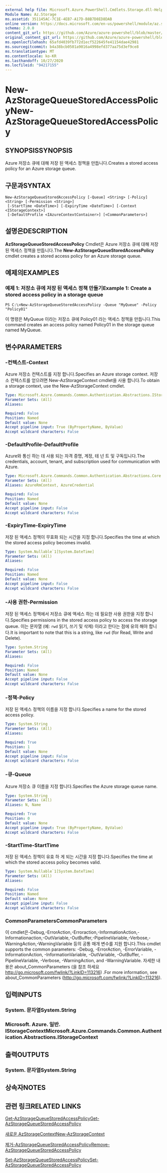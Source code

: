 ```yaml
---
external help file: Microsoft.Azure.PowerShell.Cmdlets.Storage.dll-Help.xml
Module Name: Az.Storage
ms.assetid: 351145AC-7C1E-4EB7-A17D-B8B7D8ED8DAB
online version: https://docs.microsoft.com/en-us/powershell/module/az.storage/new-azstoragequeuestoredaccesspolicy
schema: 2.0.0
content_git_url: https://github.com/Azure/azure-powershell/blob/master/src/Storage/Storage.Management/help/New-AzStorageQueueStoredAccessPolicy.md
original_content_git_url: https://github.com/Azure/azure-powershell/blob/master/src/Storage/Storage.Management/help/New-AzStorageQueueStoredAccessPolicy.md
ms.openlocfilehash: 65afd4039fb772d1ecf522645fe41154dae42981
ms.sourcegitcommit: b4a38bcb0501a9016a4998efd377aa75d3ef9ce8
ms.translationtype: MT
ms.contentlocale: ko-KR
ms.lasthandoff: 10/27/2020
ms.locfileid: "94217155"
---
```

# <span data-ttu-id="6483a-101">New-AzStorageQueueStoredAccessPolicy</span><span class="sxs-lookup"><span data-stu-id="6483a-101">New-AzStorageQueueStoredAccessPolicy</span></span>

## <span data-ttu-id="6483a-102">SYNOPSIS</span><span class="sxs-lookup"><span data-stu-id="6483a-102">SYNOPSIS</span></span>
<span data-ttu-id="6483a-103">Azure 저장소 큐에 대해 저장 된 액세스 정책을 만듭니다.</span><span class="sxs-lookup"><span data-stu-id="6483a-103">Creates a stored access policy for an Azure storage queue.</span></span>

## <span data-ttu-id="6483a-104">구문과</span><span class="sxs-lookup"><span data-stu-id="6483a-104">SYNTAX</span></span>

```
New-AzStorageQueueStoredAccessPolicy [-Queue] <String> [-Policy] <String> [-Permission <String>]
 [-StartTime <DateTime>] [-ExpiryTime <DateTime>] [-Context <IStorageContext>]
 [-DefaultProfile <IAzureContextContainer>] [<CommonParameters>]
```

## <span data-ttu-id="6483a-105">설명은</span><span class="sxs-lookup"><span data-stu-id="6483a-105">DESCRIPTION</span></span>
<span data-ttu-id="6483a-106">**AzStorageQueueStoredAccessPolicy** Cmdlet은 Azure 저장소 큐에 대해 저장 된 액세스 정책을 만듭니다.</span><span class="sxs-lookup"><span data-stu-id="6483a-106">The **New-AzStorageQueueStoredAccessPolicy** cmdlet creates a stored access policy for an Azure storage queue.</span></span>

## <span data-ttu-id="6483a-107">예제의</span><span class="sxs-lookup"><span data-stu-id="6483a-107">EXAMPLES</span></span>

### <span data-ttu-id="6483a-108">예제 1: 저장소 큐에 저장 된 액세스 정책 만들기</span><span class="sxs-lookup"><span data-stu-id="6483a-108">Example 1: Create a stored access policy in a storage queue</span></span>
```
PS C:\>New-AzStorageQueueStoredAccessPolicy -Queue "MyQueue" -Policy "Policy01"
```

<span data-ttu-id="6483a-109">이 명령은 MyQueue 이라는 저장소 큐에 Policy01 라는 액세스 정책을 만듭니다.</span><span class="sxs-lookup"><span data-stu-id="6483a-109">This command creates an access policy named Policy01 in the storage queue named MyQueue.</span></span>

## <span data-ttu-id="6483a-110">변수</span><span class="sxs-lookup"><span data-stu-id="6483a-110">PARAMETERS</span></span>

### <span data-ttu-id="6483a-111">-컨텍스트</span><span class="sxs-lookup"><span data-stu-id="6483a-111">-Context</span></span>
<span data-ttu-id="6483a-112">Azure 저장소 컨텍스트를 지정 합니다.</span><span class="sxs-lookup"><span data-stu-id="6483a-112">Specifies an Azure storage context.</span></span>
<span data-ttu-id="6483a-113">저장소 컨텍스트를 얻으려면 New-AzStorageContext cmdlet을 사용 합니다.</span><span class="sxs-lookup"><span data-stu-id="6483a-113">To obtain a storage context, use the New-AzStorageContext cmdlet.</span></span>

```yaml
Type: Microsoft.Azure.Commands.Common.Authentication.Abstractions.IStorageContext
Parameter Sets: (All)
Aliases:

Required: False
Position: Named
Default value: None
Accept pipeline input: True (ByPropertyName, ByValue)
Accept wildcard characters: False
```

### <span data-ttu-id="6483a-114">-DefaultProfile</span><span class="sxs-lookup"><span data-stu-id="6483a-114">-DefaultProfile</span></span>
<span data-ttu-id="6483a-115">Azure와 통신 하는 데 사용 되는 자격 증명, 계정, 테 넌 트 및 구독입니다.</span><span class="sxs-lookup"><span data-stu-id="6483a-115">The credentials, account, tenant, and subscription used for communication with Azure.</span></span>

```yaml
Type: Microsoft.Azure.Commands.Common.Authentication.Abstractions.Core.IAzureContextContainer
Parameter Sets: (All)
Aliases: AzureRmContext, AzureCredential

Required: False
Position: Named
Default value: None
Accept pipeline input: False
Accept wildcard characters: False
```

### <span data-ttu-id="6483a-116">-ExpiryTime</span><span class="sxs-lookup"><span data-stu-id="6483a-116">-ExpiryTime</span></span>
<span data-ttu-id="6483a-117">저장 된 액세스 정책이 무효화 되는 시간을 지정 합니다.</span><span class="sxs-lookup"><span data-stu-id="6483a-117">Specifies the time at which the stored access policy becomes invalid.</span></span>

```yaml
Type: System.Nullable`1[System.DateTime]
Parameter Sets: (All)
Aliases:

Required: False
Position: Named
Default value: None
Accept pipeline input: False
Accept wildcard characters: False
```

### <span data-ttu-id="6483a-118">-사용 권한</span><span class="sxs-lookup"><span data-stu-id="6483a-118">-Permission</span></span>
<span data-ttu-id="6483a-119">저장 된 액세스 정책에서 저장소 큐에 액세스 하는 데 필요한 사용 권한을 지정 합니다.</span><span class="sxs-lookup"><span data-stu-id="6483a-119">Specifies permissions in the stored access policy to access the storage queue.</span></span>
<span data-ttu-id="6483a-120">이는 문자열 (예: `rwd` 읽기, 쓰기 및 삭제) 이라고 한다는 점에 유의 해야 합니다.</span><span class="sxs-lookup"><span data-stu-id="6483a-120">It is important to note that this is a string, like `rwd` (for Read, Write and Delete).</span></span>

```yaml
Type: System.String
Parameter Sets: (All)
Aliases:

Required: False
Position: Named
Default value: None
Accept pipeline input: False
Accept wildcard characters: False
```

### <span data-ttu-id="6483a-121">-정책</span><span class="sxs-lookup"><span data-stu-id="6483a-121">-Policy</span></span>
<span data-ttu-id="6483a-122">저장 된 액세스 정책의 이름을 지정 합니다.</span><span class="sxs-lookup"><span data-stu-id="6483a-122">Specifies a name for the stored access policy.</span></span>

```yaml
Type: System.String
Parameter Sets: (All)
Aliases:

Required: True
Position: 1
Default value: None
Accept pipeline input: False
Accept wildcard characters: False
```

### <span data-ttu-id="6483a-123">-큐</span><span class="sxs-lookup"><span data-stu-id="6483a-123">-Queue</span></span>
<span data-ttu-id="6483a-124">Azure 저장소 큐 이름을 지정 합니다.</span><span class="sxs-lookup"><span data-stu-id="6483a-124">Specifies the Azure storage queue name.</span></span>

```yaml
Type: System.String
Parameter Sets: (All)
Aliases: N, Name

Required: True
Position: 0
Default value: None
Accept pipeline input: True (ByPropertyName, ByValue)
Accept wildcard characters: False
```

### <span data-ttu-id="6483a-125">-StartTime</span><span class="sxs-lookup"><span data-stu-id="6483a-125">-StartTime</span></span>
<span data-ttu-id="6483a-126">저장 된 액세스 정책이 유효 하 게 되는 시간을 지정 합니다.</span><span class="sxs-lookup"><span data-stu-id="6483a-126">Specifies the time at which the stored access policy becomes valid.</span></span>

```yaml
Type: System.Nullable`1[System.DateTime]
Parameter Sets: (All)
Aliases:

Required: False
Position: Named
Default value: None
Accept pipeline input: False
Accept wildcard characters: False
```

### <span data-ttu-id="6483a-127">CommonParameters</span><span class="sxs-lookup"><span data-stu-id="6483a-127">CommonParameters</span></span>
<span data-ttu-id="6483a-128">이 cmdlet은-Debug,-ErrorAction,-Erroraction,-InformationAction,-Informationaction,-OutVariable,-OutBuffer,-PipelineVariable,-Verbose,-WarningAction,-WarningVariable 등의 공통 매개 변수를 지원 합니다.</span><span class="sxs-lookup"><span data-stu-id="6483a-128">This cmdlet supports the common parameters: -Debug, -ErrorAction, -ErrorVariable, -InformationAction, -InformationVariable, -OutVariable, -OutBuffer, -PipelineVariable, -Verbose, -WarningAction, and -WarningVariable.</span></span> <span data-ttu-id="6483a-129">자세한 내용은 about_CommonParameters (을 참조 하세요 http://go.microsoft.com/fwlink/?LinkID=113216) .</span><span class="sxs-lookup"><span data-stu-id="6483a-129">For more information, see about_CommonParameters (http://go.microsoft.com/fwlink/?LinkID=113216).</span></span>

## <span data-ttu-id="6483a-130">입력</span><span class="sxs-lookup"><span data-stu-id="6483a-130">INPUTS</span></span>

### <span data-ttu-id="6483a-131">System. 문자열</span><span class="sxs-lookup"><span data-stu-id="6483a-131">System.String</span></span>

### <span data-ttu-id="6483a-132">Microsoft. Azure. 일반. IStorageContext</span><span class="sxs-lookup"><span data-stu-id="6483a-132">Microsoft.Azure.Commands.Common.Authentication.Abstractions.IStorageContext</span></span>

## <span data-ttu-id="6483a-133">출력</span><span class="sxs-lookup"><span data-stu-id="6483a-133">OUTPUTS</span></span>

### <span data-ttu-id="6483a-134">System. 문자열</span><span class="sxs-lookup"><span data-stu-id="6483a-134">System.String</span></span>

## <span data-ttu-id="6483a-135">상속자</span><span class="sxs-lookup"><span data-stu-id="6483a-135">NOTES</span></span>

## <span data-ttu-id="6483a-136">관련 링크</span><span class="sxs-lookup"><span data-stu-id="6483a-136">RELATED LINKS</span></span>

[<span data-ttu-id="6483a-137">Get-AzStorageQueueStoredAccessPolicy</span><span class="sxs-lookup"><span data-stu-id="6483a-137">Get-AzStorageQueueStoredAccessPolicy</span></span>](./Get-AzStorageQueueStoredAccessPolicy.md)

[<span data-ttu-id="6483a-138">새로운 AzStorageContext</span><span class="sxs-lookup"><span data-stu-id="6483a-138">New-AzStorageContext</span></span>](./New-AzStorageContext.md)

[<span data-ttu-id="6483a-139">제거-AzStorageQueueStoredAccessPolicy</span><span class="sxs-lookup"><span data-stu-id="6483a-139">Remove-AzStorageQueueStoredAccessPolicy</span></span>](./Remove-AzStorageQueueStoredAccessPolicy.md)

[<span data-ttu-id="6483a-140">Set-AzStorageQueueStoredAccessPolicy</span><span class="sxs-lookup"><span data-stu-id="6483a-140">Set-AzStorageQueueStoredAccessPolicy</span></span>](./Set-AzStorageQueueStoredAccessPolicy.md)


